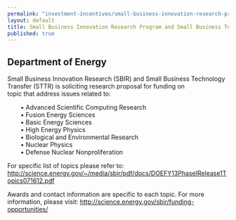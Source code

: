```yaml
---
permalink: "investment-incentives/small-business-innovation-research-program-and-small-business-technology-trans.html"
layout: default
title: Small Business Innovation Research Program and Small Business Technology Transfer Program
published: true
---
```


<H2>Department of Energy</h2>
<P>Small Business Innovation Research (SBIR) and Small Business Technology Transfer (STTR) is soliciting research proposal for funding on <BR />topic that address issues related to: </p>
<P style="PADDING-LEFT: 30px">• Advanced Scientific Computing Research<BR />• Fusion Energy Sciences<BR />• Basic Energy Sciences<BR />• High Energy Physics<BR />• Biological and Environmental Research<BR />• Nuclear Physics<BR />• Defense Nuclear Nonproliferation</p>
<P>For specific list of topics please refer to: <A href="http://science.energy.gov/~/media/sbir/pdf/docs/DOEFY13PhaseIRelease1Topics071612.pdf">http://science.energy.gov/~/media/sbir/pdf/docs/DOEFY13PhaseIRelease1Topics071612.pdf</a></p>
<P>Awards and contact information are specific to each topic. For more information, please visit: <A href="http://science.energy.gov/sbir/funding-opportunities/">http://science.energy.gov/sbir/funding-opportunities/</a></p>  